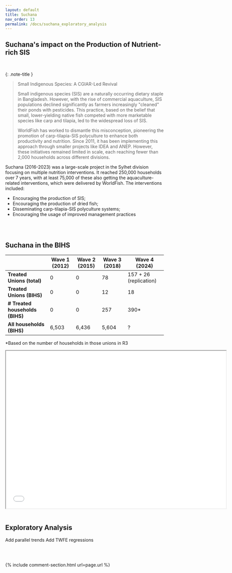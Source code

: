 ```yaml
---
layout: default
title: Suchana
nav_order: 13
permalink: /docs/suchana_exploratory_analysis
---
```


## Suchana's impact on the Production of Nutrient-rich SIS 
<br>


{: .note-title }
> Small Indigenous Species: A CGIAR-Led Revival
>
> Small indigenous species (SIS) are a naturally occurring dietary staple in Bangladesh. However, with the rise of commercial aquaculture, SIS populations declined significantly as farmers increasingly "cleaned" their ponds with pesticides. This practice, based on the belief that small, lower-yielding native fish competed with more marketable species like carp and tilapia, led to the widespread loss of SIS.
> 
> WorldFish has worked to dismantle this misconception, pioneering the promotion of carp-tilapia-SIS polyculture to enhance both productivity and nutrition. Since 2011, it has been implementing this approach through smaller projects like IDEA and ANEP. However, these initiatives remained limited in scale, each reaching fewer than 2,000 households across different divisions.


Suchana (2016-2023) was a large-scale project in the Sylhet division focusing on multiple nutrition interventions. It reached 250,000 households over 7 years, with at least 75,000 of these also getting the aquaculture-related interventions, which were delivered by WorldFish. 
The interventions included:
-  Encouraging the production of SIS;
-  Encouraging the production of dried fish;
-  Disseminating carp-tilapia-SIS polyculture systems;
-  Encouraging the usage of improved management practices

<br>
<br>



## Suchana in the BIHS

|                        | Wave 1 (2012) | Wave 2 (2015) | Wave 3 (2018) | Wave 4 (2024)          |
|------------------------|--------------|--------------|--------------|------------------------|
| **Treated Unions (total)** | 0            | 0            | 78           | 157 + 26 (replication) |
| **Treated Unions (BIHS)**  | 0            | 0            | 12           | 18                     |
| **# Treated households (BIHS)** | 0            | 0            | 257          | 390*                   |
| **All households (BIHS)**  | 6,503        | 6,436        | 5,604        | ?                      |

*Based on the number of households in those unions in R3

<iframe src="suchana_unions" height="500" width="700"> Suchana Intervention Areas </iframe>

<br>
<br>


## Exploratory Analysis

Add parallel trends
Add TWFE regressions


<br>
<br>


{% include comment-section.html url=page.url %}

